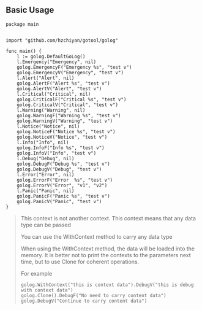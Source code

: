
## Basic Usage

~~~
package main


import "github.com/hzchiyan/gotool/golog"

func main() {
	l := golog.DefaultGoLog()
	l.Emergency("Emergency", nil)
	golog.EmergencyF("Emergency %s", "test v")
	golog.EmergencyV("Emergency", "test v")
	l.Alert("Alert", nil)
	golog.AlertF("Alert %s", "test v")
	golog.AlertV("Alert", "test v")
	l.Critical("Critical", nil)
	golog.CriticalF("Critical %s", "test v")
	golog.CriticalV("Critical", "test v")
	l.Warning("Warning", nil)
	golog.WarningF("Warning %s", "test v")
	golog.WarningV("Warning", "test v")
	l.Notice("Notice", nil)
	golog.NoticeF("Notice %s", "test v")
	golog.NoticeV("Notice", "test v")
	l.Info("Info", nil)
	golog.InfoF("Info %s", "test v")
	golog.InfoV("Info", "test v")
	l.Debug("Debug", nil)
	golog.DebugF("Debug %s", "test v")
	golog.DebugV("Debug", "test v")
	l.Error("Error", nil)
	golog.ErrorF("Error  %s", "test v")
	golog.ErrorV("Error", "v1", "v2")
	l.Panic("Panic", nil)
	golog.PanicF("Panic %s", "test v")
	golog.PanicV("Panic", "test v")
}
~~~

> This context is not another context. This context means that any data type can be passed
>
> You can use the WithContext method to carry any data type
>
> When using the WithContext method, the data will be loaded into the memory. It is better not to print the contexts to the parameters next time, but to use Clone for coherent operations.
>
> For example
>
> ```
> golog.WithContext("this is context data").DebugV("this is debug with context data")
> golog.Clone().DebugF("No need to carry content data")
> golog.DebugV("Continue to carry content data")
> ```
